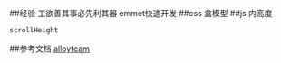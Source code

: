 ##经验
工欲善其事必先利其器
emmet快速开发
##css
盒模型
##js
内高度
```js
scrollHeight
```
##参考文档
[alloyteam](http://alloyteam.github.io/Spirit/)
